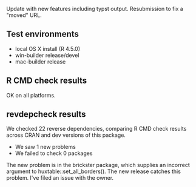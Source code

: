 
Update with new features including typst output. Resubmission to fix a "moved"
URL.

## Test environments

* local OS X install (R 4.5.0)
* win-builder release/devel
* mac-builder release


## R CMD check results

OK on all platforms.


## revdepcheck results

We checked 22 reverse dependencies, comparing R CMD check results across CRAN and dev versions of this package.

 * We saw 1 new problems
 * We failed to check 0 packages
 
 The new problem is in the brickster package, which supplies an incorrect argument
 to huxtable::set_all_borders(). The new release catches this problem. I've
 filed an issue with the owner.


